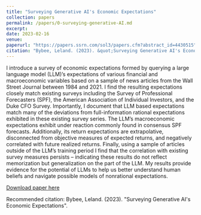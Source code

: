 ```yaml
---
title: "Surveying Generative AI's Economic Expectations"
collection: papers
permalink: /papers/0-surveying-generative-AI.md
excerpt:
date: 2023-02-16
venue:
paperurl: "https://papers.ssrn.com/sol3/papers.cfm?abstract_id=4430515"
citation: "Bybee, Leland. (2023). &quot;Surveying Generative AI's Economic Expectations.&quot;"
---
```

I introduce a survey of economic expectations formed by querying a large language model (LLM)’s expectations of various financial and macroeconomic variables based on a sample of news articles from the Wall Street Journal between 1984 and 2021. I find the resulting expectations closely match existing surveys including the Survey of Professional Forecasters (SPF), the American Association of Individual Investors, and the Duke CFO Survey. Importantly, I document that LLM based expectations match many of the deviations from full-information rational expectations exhibited in these existing survey series. The LLM’s macroeconomic expectations exhibit under reaction commonly found in consensus SPF forecasts. Additionally, its return expectations are extrapolative, disconnected from objective measures of expected returns, and negatively correlated with future realized returns. Finally, using a sample of articles outside of the LLM’s training period I find that the correlation with existing survey measures persists – indicating these results do not reflect memorization but generalization on the part of the LLM. My results provide evidence for the potential of LLMs to help us better understand human beliefs and navigate possible models of nonrational expectations.

[Download paper here](https://papers.ssrn.com/sol3/papers.cfm?abstract_id=4430515)

Recommended citation: Bybee, Leland. (2023). "Surveying Generative AI's Economic Expectations".
